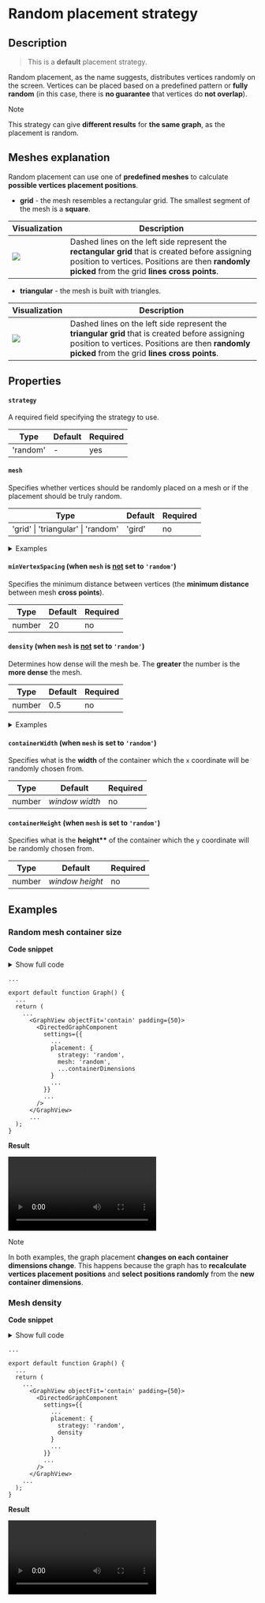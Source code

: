 # Random placement strategy

## Description

> This is a **default** placement strategy.

Random placement, as the name suggests, distributes vertices randomly on the screen. Vertices can be placed based on a predefined pattern or **fully random** (in this case, there is **no guarantee** that vertices do **not overlap**).

> [!NOTE]
> This strategy can give **different results** for **the same graph**, as the placement is random.

## Meshes explanation

Random placement can use one of **predefined meshes** to calculate **possible vertices placement positions**.

- **grid** - the mesh resembles a rectangular grid. The smallest segment of the mesh is a **square**.

| Visualization                                                       | Description                                                                                                                                                                                          |
| ------------------------------------------------------------------- | ---------------------------------------------------------------------------------------------------------------------------------------------------------------------------------------------------- |
| <img src="./assets/images/placement/random/example-mesh-grid.png"/> | Dashed lines on the left side represent the **rectangular grid** that is created before assigning position to vertices. Positions are then **randomly picked** from the grid **lines cross points**. |

- **triangular** - the mesh is built with triangles.

| Visualization                                                             | Description                                                                                                                                                                                         |
| ------------------------------------------------------------------------- | --------------------------------------------------------------------------------------------------------------------------------------------------------------------------------------------------- |
| <img src="./assets/images/placement/random/example-mesh-triangular.png"/> | Dashed lines on the left side represent the **triangular grid** that is created before assigning position to vertices. Positions are then **randomly picked** from the grid **lines cross points**. |

## Properties

#### `strategy`

A required field specifying the strategy to use.

| Type     | Default | Required |
| -------- | ------- | -------- |
| 'random' | -       | yes      |

#### `mesh`

Specifies whether vertices should be randomly placed on a mesh or if the placement should be truly random.

| Type                                       | Default | Required |
| ------------------------------------------ | ------- | -------- |
| 'grid' &#124; 'triangular' &#124; 'random' | 'gird'  | no       |

<details>
<summary>Examples</summary>
<article>
<table>
  <tr>
    <th>'grid' (default)</th>
    <th>'triangular'</th>
    <th>'random'</th>
  </tr>
  <tr>
    <td><img src="./assets/images/placement/random/example-layout-type-grid.png"/></td>
    <td><img src="./assets/images/placement/random/example-layout-type-triangular.png"/></td>
    <td><img src="./assets/images/placement/random/example-layout-type-random.png"/></td>
  </tr>
</table>
</article>
</details>

#### `minVertexSpacing` (when `mesh` is <ins>not</ins> set to `'random'`)

Specifies the minimum distance between vertices (the **minimum distance** between mesh **cross points**).

| Type   | Default | Required |
| ------ | ------- | -------- |
| number | 20      | no       |

#### `density` (when `mesh` is <ins>not</ins> set to `'random'`)

Determines how dense will the mesh be. The **greater** the number is the **more dense** the mesh.

| Type   | Default | Required |
| ------ | ------- | -------- |
| number | 0.5     | no       |

<details>
<summary>Examples</summary>
<article>
In the example below, the <strong>default</strong> mesh is used.
<br />
<table>
  <tr>
    <th>0.1</th>
    <th>0.5 (default)</th>
    <th>1</th>
  </tr>
  <tr>
    <td><img src="./assets/images/placement/random/example-density-0.1.png"/></td>
    <td><img src="./assets/images/placement/random/example-density-0.5.png"/></td>
    <td><img src="./assets/images/placement/random/example-density-1.png"/></td>
  </tr>
</table>
</article>
</details>

#### `containerWidth` (when `mesh` is set to `'random'`)

Specifies what is the **width** of the container which the `x` coordinate will be randomly chosen from.

| Type   | Default        | Required |
| ------ | -------------- | -------- |
| number | _window width_ | no       |

#### `containerHeight` (when `mesh` is set to `'random'`)

Specifies what is the **height\*\*** of the container which the `y` coordinate will be randomly chosen from.

| Type   | Default         | Required |
| ------ | --------------- | -------- |
| number | _window height_ | no       |

## Examples

### Random mesh container size

**Code snippet**

<details>
<summary>Show full code</summary>
<article>

<pre v-pre="" data-lang="tsx"><code class="lang-tsx"><span class="token keyword">import</span> <span class="token punctuation">{</span> useMemo<span class="token punctuation">,</span> useState <span class="token punctuation">}</span> <span class="token keyword">from</span> <span class="token string">'react'</span><span class="token punctuation">;</span>
<span class="token keyword">import</span> <span class="token punctuation">{</span> Dimensions<span class="token punctuation">,</span> StyleSheet<span class="token punctuation">,</span> Text<span class="token punctuation">,</span> View <span class="token punctuation">}</span> <span class="token keyword">from</span> <span class="token string">'react-native'</span><span class="token punctuation">;</span>
<span class="token keyword">import</span> <span class="token punctuation">{</span> TouchableOpacity <span class="token punctuation">}</span> <span class="token keyword">from</span> <span class="token string">'react-native-gesture-handler'</span><span class="token punctuation">;</span>
<span class="token keyword">import</span> <span class="token punctuation">{</span>
  DirectedGraphData<span class="token punctuation">,</span>
  DirectedGraph<span class="token punctuation">,</span>
  GraphView<span class="token punctuation">,</span>
  DirectedGraphComponent
<span class="token punctuation">}</span> <span class="token keyword">from</span> <span class="token string">'react-native-smart-graph'</span><span class="token punctuation">;</span>

<span class="token keyword">const</span> <span class="token constant">GRAPH</span><span class="token operator">:</span> DirectedGraphData <span class="token operator">=</span> <span class="token punctuation">{</span>
  <span class="token literal-property property">vertices</span><span class="token operator">:</span> <span class="token punctuation">[</span>
    <span class="token punctuation">{</span> <span class="token literal-property property">key</span><span class="token operator">:</span> <span class="token string">'V1'</span> <span class="token punctuation">}</span><span class="token punctuation">,</span>
    <span class="token punctuation">{</span> <span class="token literal-property property">key</span><span class="token operator">:</span> <span class="token string">'V2'</span> <span class="token punctuation">}</span><span class="token punctuation">,</span>
    <span class="token punctuation">{</span> <span class="token literal-property property">key</span><span class="token operator">:</span> <span class="token string">'V3'</span> <span class="token punctuation">}</span><span class="token punctuation">,</span>
    <span class="token punctuation">{</span> <span class="token literal-property property">key</span><span class="token operator">:</span> <span class="token string">'V4'</span> <span class="token punctuation">}</span><span class="token punctuation">,</span>
    <span class="token punctuation">{</span> <span class="token literal-property property">key</span><span class="token operator">:</span> <span class="token string">'V5'</span> <span class="token punctuation">}</span><span class="token punctuation">,</span>
    <span class="token punctuation">{</span> <span class="token literal-property property">key</span><span class="token operator">:</span> <span class="token string">'V6'</span> <span class="token punctuation">}</span><span class="token punctuation">,</span>
    <span class="token punctuation">{</span> <span class="token literal-property property">key</span><span class="token operator">:</span> <span class="token string">'V7'</span> <span class="token punctuation">}</span><span class="token punctuation">,</span>
    <span class="token punctuation">{</span> <span class="token literal-property property">key</span><span class="token operator">:</span> <span class="token string">'V8'</span> <span class="token punctuation">}</span>
  <span class="token punctuation">]</span><span class="token punctuation">,</span>
  <span class="token literal-property property">edges</span><span class="token operator">:</span> <span class="token punctuation">[</span>
    <span class="token punctuation">{</span> <span class="token literal-property property">key</span><span class="token operator">:</span> <span class="token string">'E1'</span><span class="token punctuation">,</span> <span class="token literal-property property">from</span><span class="token operator">:</span> <span class="token string">'V1'</span><span class="token punctuation">,</span> <span class="token literal-property property">to</span><span class="token operator">:</span> <span class="token string">'V2'</span> <span class="token punctuation">}</span><span class="token punctuation">,</span>
    <span class="token punctuation">{</span> <span class="token literal-property property">key</span><span class="token operator">:</span> <span class="token string">'E2'</span><span class="token punctuation">,</span> <span class="token literal-property property">from</span><span class="token operator">:</span> <span class="token string">'V2'</span><span class="token punctuation">,</span> <span class="token literal-property property">to</span><span class="token operator">:</span> <span class="token string">'V3'</span> <span class="token punctuation">}</span><span class="token punctuation">,</span>
    <span class="token punctuation">{</span> <span class="token literal-property property">key</span><span class="token operator">:</span> <span class="token string">'E3'</span><span class="token punctuation">,</span> <span class="token literal-property property">from</span><span class="token operator">:</span> <span class="token string">'V2'</span><span class="token punctuation">,</span> <span class="token literal-property property">to</span><span class="token operator">:</span> <span class="token string">'V4'</span> <span class="token punctuation">}</span><span class="token punctuation">,</span>
    <span class="token punctuation">{</span> <span class="token literal-property property">key</span><span class="token operator">:</span> <span class="token string">'E4'</span><span class="token punctuation">,</span> <span class="token literal-property property">from</span><span class="token operator">:</span> <span class="token string">'V2'</span><span class="token punctuation">,</span> <span class="token literal-property property">to</span><span class="token operator">:</span> <span class="token string">'V5'</span> <span class="token punctuation">}</span><span class="token punctuation">,</span>
    <span class="token punctuation">{</span> <span class="token literal-property property">key</span><span class="token operator">:</span> <span class="token string">'E5'</span><span class="token punctuation">,</span> <span class="token literal-property property">from</span><span class="token operator">:</span> <span class="token string">'V5'</span><span class="token punctuation">,</span> <span class="token literal-property property">to</span><span class="token operator">:</span> <span class="token string">'V6'</span> <span class="token punctuation">}</span><span class="token punctuation">,</span>
    <span class="token punctuation">{</span> <span class="token literal-property property">key</span><span class="token operator">:</span> <span class="token string">'E6'</span><span class="token punctuation">,</span> <span class="token literal-property property">from</span><span class="token operator">:</span> <span class="token string">'V1'</span><span class="token punctuation">,</span> <span class="token literal-property property">to</span><span class="token operator">:</span> <span class="token string">'V7'</span> <span class="token punctuation">}</span><span class="token punctuation">,</span>
    <span class="token punctuation">{</span> <span class="token literal-property property">key</span><span class="token operator">:</span> <span class="token string">'E7'</span><span class="token punctuation">,</span> <span class="token literal-property property">from</span><span class="token operator">:</span> <span class="token string">'V5'</span><span class="token punctuation">,</span> <span class="token literal-property property">to</span><span class="token operator">:</span> <span class="token string">'V8'</span> <span class="token punctuation">}</span>
  <span class="token punctuation">]</span>
<span class="token punctuation">}</span><span class="token punctuation">;</span>

<span class="token keyword">export</span> <span class="token keyword">default</span> <span class="token keyword">function</span> <span class="token function">Graph</span><span class="token punctuation">(</span><span class="token punctuation">)</span> <span class="token punctuation">{</span>
  <span class="token keyword">const</span> <span class="token punctuation">[</span>containerDimensions<span class="token punctuation">,</span> setContainerDimensions<span class="token punctuation">]</span> <span class="token operator">=</span> useState<span class="token operator">&lt;</span><span class="token punctuation">{</span>
    containerHeight<span class="token operator">?</span><span class="token operator">:</span> number<span class="token punctuation">;</span>
    containerWidth<span class="token operator">?</span><span class="token operator">:</span> number<span class="token punctuation">;</span>
  <span class="token punctuation">}</span><span class="token operator">&gt;</span><span class="token punctuation">(</span><span class="token punctuation">{</span><span class="token punctuation">}</span><span class="token punctuation">)</span><span class="token punctuation">;</span>

  <span class="token keyword">const</span> graph <span class="token operator">=</span> <span class="token function">useMemo</span><span class="token punctuation">(</span><span class="token punctuation">(</span><span class="token punctuation">)</span> <span class="token operator">=&gt;</span> <span class="token keyword">new</span> <span class="token class-name">DirectedGraph</span><span class="token punctuation">(</span><span class="token constant">GRAPH</span><span class="token punctuation">)</span><span class="token punctuation">,</span> <span class="token punctuation">[</span><span class="token punctuation">]</span><span class="token punctuation">)</span><span class="token punctuation">;</span>

  <span class="token keyword">const</span> <span class="token punctuation">{</span> width<span class="token punctuation">,</span> height <span class="token punctuation">}</span> <span class="token operator">=</span> Dimensions<span class="token punctuation">.</span><span class="token function">get</span><span class="token punctuation">(</span><span class="token string">'window'</span><span class="token punctuation">)</span><span class="token punctuation">;</span>

  <span class="token keyword">const</span> <span class="token function-variable function">handlePress</span> <span class="token operator">=</span> <span class="token punctuation">(</span><span class="token punctuation">)</span> <span class="token operator">=&gt;</span> <span class="token punctuation">{</span>
    <span class="token function">setContainerDimensions</span><span class="token punctuation">(</span><span class="token punctuation">{</span>
      <span class="token literal-property property">containerHeight</span><span class="token operator">:</span> Math<span class="token punctuation">.</span><span class="token function">random</span><span class="token punctuation">(</span><span class="token punctuation">)</span> <span class="token operator">*</span> height<span class="token punctuation">,</span>
      <span class="token literal-property property">containerWidth</span><span class="token operator">:</span> Math<span class="token punctuation">.</span><span class="token function">random</span><span class="token punctuation">(</span><span class="token punctuation">)</span> <span class="token operator">*</span> width
    <span class="token punctuation">}</span><span class="token punctuation">)</span><span class="token punctuation">;</span>
  <span class="token punctuation">}</span><span class="token punctuation">;</span>

  <span class="token keyword">return</span> <span class="token punctuation">(</span>
    <span class="token tag"><span class="token tag"><span class="token punctuation">&lt;</span></span><span class="token punctuation">&gt;</span></span><span class="token plain-text">
      </span><span class="token tag"><span class="token tag"><span class="token punctuation">&lt;</span><span class="token class-name">GraphView</span></span> <span class="token attr-name">objectFit</span><span class="token attr-value"><span class="token punctuation attr-equals">=</span><span class="token punctuation">'</span>contain<span class="token punctuation">'</span></span> <span class="token attr-name">padding</span><span class="token script language-javascript"><span class="token script-punctuation punctuation">=</span><span class="token punctuation">{</span><span class="token number">50</span><span class="token punctuation">}</span></span><span class="token punctuation">&gt;</span></span><span class="token plain-text">
        </span><span class="token tag"><span class="token tag"><span class="token punctuation">&lt;</span><span class="token class-name">DirectedGraphComponent</span></span>
          <span class="token attr-name">settings</span><span class="token script language-javascript"><span class="token script-punctuation punctuation">=</span><span class="token punctuation">{</span><span class="token punctuation">{</span>
            <span class="token comment">// --- Placement settings ---</span>
            <span class="token literal-property property">placement</span><span class="token operator">:</span> <span class="token punctuation">{</span>
              <span class="token literal-property property">strategy</span><span class="token operator">:</span> <span class="token string">'random'</span><span class="token punctuation">,</span>
              <span class="token literal-property property">mesh</span><span class="token operator">:</span> <span class="token string">'random'</span><span class="token punctuation">,</span>
              <span class="token operator">...</span>containerDimensions
            <span class="token punctuation">}</span>
            <span class="token comment">// --- End of placement settings ---</span>
          <span class="token punctuation">}</span><span class="token punctuation">}</span></span>
          <span class="token attr-name">graph</span><span class="token script language-javascript"><span class="token script-punctuation punctuation">=</span><span class="token punctuation">{</span>graph<span class="token punctuation">}</span></span>
        <span class="token punctuation">/&gt;</span></span><span class="token plain-text">
      </span><span class="token tag"><span class="token tag"><span class="token punctuation">&lt;/</span><span class="token class-name">GraphView</span></span><span class="token punctuation">&gt;</span></span><span class="token plain-text">
      </span><span class="token punctuation">{</span><span class="token comment">/* Helper overlay to change dimensions */</span><span class="token punctuation">}</span><span class="token plain-text">
      </span><span class="token tag"><span class="token tag"><span class="token punctuation">&lt;</span><span class="token class-name">View</span></span> <span class="token attr-name">style</span><span class="token script language-javascript"><span class="token script-punctuation punctuation">=</span><span class="token punctuation">{</span>styles<span class="token punctuation">.</span>overlay<span class="token punctuation">}</span></span><span class="token punctuation">&gt;</span></span><span class="token plain-text">
        </span><span class="token tag"><span class="token tag"><span class="token punctuation">&lt;</span><span class="token class-name">View</span></span> <span class="token attr-name">style</span><span class="token script language-javascript"><span class="token script-punctuation punctuation">=</span><span class="token punctuation">{</span>styles<span class="token punctuation">.</span>dimensionsContainer<span class="token punctuation">}</span></span><span class="token punctuation">&gt;</span></span><span class="token plain-text">
          </span><span class="token tag"><span class="token tag"><span class="token punctuation">&lt;</span><span class="token class-name">Text</span></span> <span class="token attr-name">style</span><span class="token script language-javascript"><span class="token script-punctuation punctuation">=</span><span class="token punctuation">{</span>styles<span class="token punctuation">.</span>dimensionsText<span class="token punctuation">}</span></span><span class="token punctuation">&gt;</span></span><span class="token plain-text">
            Width:</span><span class="token punctuation">{</span><span class="token string">'  '</span><span class="token punctuation">}</span><span class="token plain-text">
            </span><span class="token punctuation">{</span>containerDimensions<span class="token punctuation">.</span>containerWidth<span class="token operator">?.</span><span class="token function">toFixed</span><span class="token punctuation">(</span><span class="token number">2</span><span class="token punctuation">)</span> <span class="token operator">??</span> <span class="token string">'window width'</span><span class="token punctuation">}</span><span class="token plain-text">
          </span><span class="token tag"><span class="token tag"><span class="token punctuation">&lt;/</span><span class="token class-name">Text</span></span><span class="token punctuation">&gt;</span></span><span class="token plain-text">
          </span><span class="token tag"><span class="token tag"><span class="token punctuation">&lt;</span><span class="token class-name">Text</span></span> <span class="token attr-name">style</span><span class="token script language-javascript"><span class="token script-punctuation punctuation">=</span><span class="token punctuation">{</span>styles<span class="token punctuation">.</span>dimensionsText<span class="token punctuation">}</span></span><span class="token punctuation">&gt;</span></span><span class="token plain-text">
            Height:</span><span class="token punctuation">{</span><span class="token string">' '</span><span class="token punctuation">}</span><span class="token plain-text">
            </span><span class="token punctuation">{</span>containerDimensions<span class="token punctuation">.</span>containerHeight<span class="token operator">?.</span><span class="token function">toFixed</span><span class="token punctuation">(</span><span class="token number">2</span><span class="token punctuation">)</span> <span class="token operator">??</span> <span class="token string">'window height'</span><span class="token punctuation">}</span><span class="token plain-text">
          </span><span class="token tag"><span class="token tag"><span class="token punctuation">&lt;/</span><span class="token class-name">Text</span></span><span class="token punctuation">&gt;</span></span><span class="token plain-text">
        </span><span class="token tag"><span class="token tag"><span class="token punctuation">&lt;/</span><span class="token class-name">View</span></span><span class="token punctuation">&gt;</span></span><span class="token plain-text">
        </span><span class="token tag"><span class="token tag"><span class="token punctuation">&lt;</span><span class="token class-name">TouchableOpacity</span></span> <span class="token attr-name">onPress</span><span class="token script language-javascript"><span class="token script-punctuation punctuation">=</span><span class="token punctuation">{</span>handlePress<span class="token punctuation">}</span></span> <span class="token attr-name">style</span><span class="token script language-javascript"><span class="token script-punctuation punctuation">=</span><span class="token punctuation">{</span>styles<span class="token punctuation">.</span>button<span class="token punctuation">}</span></span><span class="token punctuation">&gt;</span></span><span class="token plain-text">
          </span><span class="token tag"><span class="token tag"><span class="token punctuation">&lt;</span><span class="token class-name">Text</span></span> <span class="token attr-name">style</span><span class="token script language-javascript"><span class="token script-punctuation punctuation">=</span><span class="token punctuation">{</span>styles<span class="token punctuation">.</span>buttonText<span class="token punctuation">}</span></span><span class="token punctuation">&gt;</span></span><span class="token plain-text">Change dimensions</span><span class="token tag"><span class="token tag"><span class="token punctuation">&lt;/</span><span class="token class-name">Text</span></span><span class="token punctuation">&gt;</span></span><span class="token plain-text">
        </span><span class="token tag"><span class="token tag"><span class="token punctuation">&lt;/</span><span class="token class-name">TouchableOpacity</span></span><span class="token punctuation">&gt;</span></span><span class="token plain-text">
      </span><span class="token tag"><span class="token tag"><span class="token punctuation">&lt;/</span><span class="token class-name">View</span></span><span class="token punctuation">&gt;</span></span><span class="token plain-text">
    </span><span class="token tag"><span class="token tag"><span class="token punctuation">&lt;/</span></span><span class="token punctuation">&gt;</span></span>
  <span class="token punctuation">)</span><span class="token punctuation">;</span>
<span class="token punctuation">}</span>

<span class="token keyword">const</span> styles <span class="token operator">=</span> StyleSheet<span class="token punctuation">.</span><span class="token function">create</span><span class="token punctuation">(</span><span class="token punctuation">{</span>
  <span class="token literal-property property">overlay</span><span class="token operator">:</span> <span class="token punctuation">{</span>
    <span class="token operator">...</span>StyleSheet<span class="token punctuation">.</span>absoluteFillObject<span class="token punctuation">,</span>
    <span class="token literal-property property">justifyContent</span><span class="token operator">:</span> <span class="token string">'flex-end'</span><span class="token punctuation">,</span>
    <span class="token literal-property property">pointerEvents</span><span class="token operator">:</span> <span class="token string">'box-none'</span>
  <span class="token punctuation">}</span><span class="token punctuation">,</span>
  <span class="token literal-property property">dimensionsContainer</span><span class="token operator">:</span> <span class="token punctuation">{</span>
    <span class="token literal-property property">marginHorizontal</span><span class="token operator">:</span> <span class="token number">50</span><span class="token punctuation">,</span>
    <span class="token literal-property property">marginBottom</span><span class="token operator">:</span> <span class="token number">20</span>
  <span class="token punctuation">}</span><span class="token punctuation">,</span>
  <span class="token literal-property property">dimensionsText</span><span class="token operator">:</span> <span class="token punctuation">{</span>
    <span class="token literal-property property">fontSize</span><span class="token operator">:</span> <span class="token number">20</span><span class="token punctuation">,</span>
    <span class="token literal-property property">color</span><span class="token operator">:</span> <span class="token string">'#fff'</span>
  <span class="token punctuation">}</span><span class="token punctuation">,</span>
  <span class="token literal-property property">button</span><span class="token operator">:</span> <span class="token punctuation">{</span>
    <span class="token literal-property property">backgroundColor</span><span class="token operator">:</span> <span class="token string">'#edcf46'</span><span class="token punctuation">,</span>
    <span class="token literal-property property">borderRadius</span><span class="token operator">:</span> <span class="token number">5</span><span class="token punctuation">,</span>
    <span class="token literal-property property">padding</span><span class="token operator">:</span> <span class="token number">10</span><span class="token punctuation">,</span>
    <span class="token literal-property property">marginBottom</span><span class="token operator">:</span> <span class="token number">50</span><span class="token punctuation">,</span>
    <span class="token literal-property property">marginHorizontal</span><span class="token operator">:</span> <span class="token number">50</span>
  <span class="token punctuation">}</span><span class="token punctuation">,</span>
  <span class="token literal-property property">buttonText</span><span class="token operator">:</span> <span class="token punctuation">{</span>
    <span class="token literal-property property">fontSize</span><span class="token operator">:</span> <span class="token number">20</span><span class="token punctuation">,</span>
    <span class="token literal-property property">fontWeight</span><span class="token operator">:</span> <span class="token string">'bold'</span><span class="token punctuation">,</span>
    <span class="token literal-property property">textAlign</span><span class="token operator">:</span> <span class="token string">'center'</span>
  <span class="token punctuation">}</span>
<span class="token punctuation">}</span><span class="token punctuation">)</span><span class="token punctuation">;</span></code><button class="docsify-copy-code-button"><span class="label"><svg><use href="assets/icons.svg#copy"></use></svg></span><span class="error">Error</span><span class="success">Copied</span></button></pre>

</article>
</details>

```tsx
...

export default function Graph() {
  ...
  return (
    ...
      <GraphView objectFit='contain' padding={50}>
        <DirectedGraphComponent
          settings={{
            ...
            placement: {
              strategy: 'random',
              mesh: 'random',
              ...containerDimensions
            }
            ...
          }}
          ...
        />
      </GraphView>
      ...
  );
}
```

**Result**

<video src="./assets/videos/placement/random/random-container-size-example.mp4" style="width: 300px"></video>

> [!NOTE]
> In both examples, the graph placement **changes on each container dimensions change**. This happens because the graph has to **recalculate vertices placement positions** and **select positions randomly** from the **new container dimensions**.

### Mesh density

**Code snippet**

<details>
<summary>Show full code</summary>
<article>

<pre v-pre="" data-lang="tsx"><code class="lang-tsx"><span class="token keyword">import</span> <span class="token punctuation">{</span> useMemo<span class="token punctuation">,</span> useState <span class="token punctuation">}</span> <span class="token keyword">from</span> <span class="token string">'react'</span><span class="token punctuation">;</span>
<span class="token keyword">import</span> <span class="token punctuation">{</span> StyleSheet<span class="token punctuation">,</span> Text<span class="token punctuation">,</span> View <span class="token punctuation">}</span> <span class="token keyword">from</span> <span class="token string">'react-native'</span><span class="token punctuation">;</span>
<span class="token keyword">import</span> <span class="token punctuation">{</span> TouchableOpacity <span class="token punctuation">}</span> <span class="token keyword">from</span> <span class="token string">'react-native-gesture-handler'</span><span class="token punctuation">;</span>
<span class="token keyword">import</span> <span class="token punctuation">{</span>
  DirectedGraphData<span class="token punctuation">,</span>
  DirectedGraph<span class="token punctuation">,</span>
  GraphView<span class="token punctuation">,</span>
  DirectedGraphComponent
<span class="token punctuation">}</span> <span class="token keyword">from</span> <span class="token string">'react-native-smart-graph'</span><span class="token punctuation">;</span>

<span class="token keyword">const</span> <span class="token constant">GRAPH</span><span class="token operator">:</span> DirectedGraphData <span class="token operator">=</span> <span class="token punctuation">{</span>
  <span class="token literal-property property">vertices</span><span class="token operator">:</span> <span class="token punctuation">[</span>
    <span class="token punctuation">{</span> <span class="token literal-property property">key</span><span class="token operator">:</span> <span class="token string">'V1'</span> <span class="token punctuation">}</span><span class="token punctuation">,</span>
    <span class="token punctuation">{</span> <span class="token literal-property property">key</span><span class="token operator">:</span> <span class="token string">'V2'</span> <span class="token punctuation">}</span><span class="token punctuation">,</span>
    <span class="token punctuation">{</span> <span class="token literal-property property">key</span><span class="token operator">:</span> <span class="token string">'V3'</span> <span class="token punctuation">}</span><span class="token punctuation">,</span>
    <span class="token punctuation">{</span> <span class="token literal-property property">key</span><span class="token operator">:</span> <span class="token string">'V4'</span> <span class="token punctuation">}</span><span class="token punctuation">,</span>
    <span class="token punctuation">{</span> <span class="token literal-property property">key</span><span class="token operator">:</span> <span class="token string">'V5'</span> <span class="token punctuation">}</span><span class="token punctuation">,</span>
    <span class="token punctuation">{</span> <span class="token literal-property property">key</span><span class="token operator">:</span> <span class="token string">'V6'</span> <span class="token punctuation">}</span><span class="token punctuation">,</span>
    <span class="token punctuation">{</span> <span class="token literal-property property">key</span><span class="token operator">:</span> <span class="token string">'V7'</span> <span class="token punctuation">}</span><span class="token punctuation">,</span>
    <span class="token punctuation">{</span> <span class="token literal-property property">key</span><span class="token operator">:</span> <span class="token string">'V8'</span> <span class="token punctuation">}</span>
  <span class="token punctuation">]</span><span class="token punctuation">,</span>
  <span class="token literal-property property">edges</span><span class="token operator">:</span> <span class="token punctuation">[</span>
    <span class="token punctuation">{</span> <span class="token literal-property property">key</span><span class="token operator">:</span> <span class="token string">'E1'</span><span class="token punctuation">,</span> <span class="token literal-property property">from</span><span class="token operator">:</span> <span class="token string">'V1'</span><span class="token punctuation">,</span> <span class="token literal-property property">to</span><span class="token operator">:</span> <span class="token string">'V2'</span> <span class="token punctuation">}</span><span class="token punctuation">,</span>
    <span class="token punctuation">{</span> <span class="token literal-property property">key</span><span class="token operator">:</span> <span class="token string">'E2'</span><span class="token punctuation">,</span> <span class="token literal-property property">from</span><span class="token operator">:</span> <span class="token string">'V2'</span><span class="token punctuation">,</span> <span class="token literal-property property">to</span><span class="token operator">:</span> <span class="token string">'V3'</span> <span class="token punctuation">}</span><span class="token punctuation">,</span>
    <span class="token punctuation">{</span> <span class="token literal-property property">key</span><span class="token operator">:</span> <span class="token string">'E3'</span><span class="token punctuation">,</span> <span class="token literal-property property">from</span><span class="token operator">:</span> <span class="token string">'V2'</span><span class="token punctuation">,</span> <span class="token literal-property property">to</span><span class="token operator">:</span> <span class="token string">'V4'</span> <span class="token punctuation">}</span><span class="token punctuation">,</span>
    <span class="token punctuation">{</span> <span class="token literal-property property">key</span><span class="token operator">:</span> <span class="token string">'E4'</span><span class="token punctuation">,</span> <span class="token literal-property property">from</span><span class="token operator">:</span> <span class="token string">'V2'</span><span class="token punctuation">,</span> <span class="token literal-property property">to</span><span class="token operator">:</span> <span class="token string">'V5'</span> <span class="token punctuation">}</span><span class="token punctuation">,</span>
    <span class="token punctuation">{</span> <span class="token literal-property property">key</span><span class="token operator">:</span> <span class="token string">'E5'</span><span class="token punctuation">,</span> <span class="token literal-property property">from</span><span class="token operator">:</span> <span class="token string">'V5'</span><span class="token punctuation">,</span> <span class="token literal-property property">to</span><span class="token operator">:</span> <span class="token string">'V6'</span> <span class="token punctuation">}</span><span class="token punctuation">,</span>
    <span class="token punctuation">{</span> <span class="token literal-property property">key</span><span class="token operator">:</span> <span class="token string">'E6'</span><span class="token punctuation">,</span> <span class="token literal-property property">from</span><span class="token operator">:</span> <span class="token string">'V1'</span><span class="token punctuation">,</span> <span class="token literal-property property">to</span><span class="token operator">:</span> <span class="token string">'V7'</span> <span class="token punctuation">}</span><span class="token punctuation">,</span>
    <span class="token punctuation">{</span> <span class="token literal-property property">key</span><span class="token operator">:</span> <span class="token string">'E7'</span><span class="token punctuation">,</span> <span class="token literal-property property">from</span><span class="token operator">:</span> <span class="token string">'V5'</span><span class="token punctuation">,</span> <span class="token literal-property property">to</span><span class="token operator">:</span> <span class="token string">'V8'</span> <span class="token punctuation">}</span>
  <span class="token punctuation">]</span>
<span class="token punctuation">}</span><span class="token punctuation">;</span>

<span class="token keyword">export</span> <span class="token keyword">default</span> <span class="token keyword">function</span> <span class="token function">Graph</span><span class="token punctuation">(</span><span class="token punctuation">)</span> <span class="token punctuation">{</span>
  <span class="token keyword">const</span> <span class="token punctuation">[</span>density<span class="token punctuation">,</span> setDensity<span class="token punctuation">]</span> <span class="token operator">=</span> <span class="token function">useState</span><span class="token punctuation">(</span><span class="token number">0.5</span><span class="token punctuation">)</span><span class="token punctuation">;</span>

  <span class="token keyword">const</span> graph <span class="token operator">=</span> <span class="token function">useMemo</span><span class="token punctuation">(</span><span class="token punctuation">(</span><span class="token punctuation">)</span> <span class="token operator">=&gt;</span> <span class="token keyword">new</span> <span class="token class-name">DirectedGraph</span><span class="token punctuation">(</span><span class="token constant">GRAPH</span><span class="token punctuation">)</span><span class="token punctuation">,</span> <span class="token punctuation">[</span><span class="token punctuation">]</span><span class="token punctuation">)</span><span class="token punctuation">;</span>

  <span class="token keyword">const</span> <span class="token function-variable function">increaseDensity</span> <span class="token operator">=</span> <span class="token punctuation">(</span><span class="token punctuation">)</span> <span class="token operator">=&gt;</span>
    <span class="token function">setDensity</span><span class="token punctuation">(</span><span class="token parameter">prev</span> <span class="token operator">=&gt;</span> Math<span class="token punctuation">.</span><span class="token function">min</span><span class="token punctuation">(</span>Math<span class="token punctuation">.</span><span class="token function">round</span><span class="token punctuation">(</span><span class="token number">10</span> <span class="token operator">*</span> prev <span class="token operator">+</span> <span class="token number">1</span><span class="token punctuation">)</span> <span class="token operator">/</span> <span class="token number">10</span><span class="token punctuation">,</span> <span class="token number">1</span><span class="token punctuation">)</span><span class="token punctuation">)</span><span class="token punctuation">;</span>
  <span class="token keyword">const</span> <span class="token function-variable function">decreaseDensity</span> <span class="token operator">=</span> <span class="token punctuation">(</span><span class="token punctuation">)</span> <span class="token operator">=&gt;</span>
    <span class="token function">setDensity</span><span class="token punctuation">(</span><span class="token parameter">prev</span> <span class="token operator">=&gt;</span> Math<span class="token punctuation">.</span><span class="token function">max</span><span class="token punctuation">(</span>Math<span class="token punctuation">.</span><span class="token function">round</span><span class="token punctuation">(</span><span class="token number">10</span> <span class="token operator">*</span> prev <span class="token operator">-</span> <span class="token number">1</span><span class="token punctuation">)</span> <span class="token operator">/</span> <span class="token number">10</span><span class="token punctuation">,</span> <span class="token number">0.1</span><span class="token punctuation">)</span><span class="token punctuation">)</span><span class="token punctuation">;</span>

  <span class="token keyword">return</span> <span class="token punctuation">(</span>
    <span class="token tag"><span class="token tag"><span class="token punctuation">&lt;</span></span><span class="token punctuation">&gt;</span></span><span class="token plain-text">
      </span><span class="token tag"><span class="token tag"><span class="token punctuation">&lt;</span><span class="token class-name">GraphView</span></span> <span class="token attr-name">objectFit</span><span class="token attr-value"><span class="token punctuation attr-equals">=</span><span class="token punctuation">'</span>contain<span class="token punctuation">'</span></span> <span class="token attr-name">padding</span><span class="token script language-javascript"><span class="token script-punctuation punctuation">=</span><span class="token punctuation">{</span><span class="token number">50</span><span class="token punctuation">}</span></span><span class="token punctuation">&gt;</span></span><span class="token plain-text">
        </span><span class="token tag"><span class="token tag"><span class="token punctuation">&lt;</span><span class="token class-name">DirectedGraphComponent</span></span>
          <span class="token attr-name">settings</span><span class="token script language-javascript"><span class="token script-punctuation punctuation">=</span><span class="token punctuation">{</span><span class="token punctuation">{</span>
            <span class="token comment">// --- Placement settings ---</span>
            <span class="token literal-property property">placement</span><span class="token operator">:</span> <span class="token punctuation">{</span>
              <span class="token literal-property property">strategy</span><span class="token operator">:</span> <span class="token string">'random'</span><span class="token punctuation">,</span>
              density
            <span class="token punctuation">}</span>
            <span class="token comment">// --- End of placement settings ---</span>
          <span class="token punctuation">}</span><span class="token punctuation">}</span></span>
          <span class="token attr-name">graph</span><span class="token script language-javascript"><span class="token script-punctuation punctuation">=</span><span class="token punctuation">{</span>graph<span class="token punctuation">}</span></span>
        <span class="token punctuation">/&gt;</span></span><span class="token plain-text">
      </span><span class="token tag"><span class="token tag"><span class="token punctuation">&lt;/</span><span class="token class-name">GraphView</span></span><span class="token punctuation">&gt;</span></span><span class="token plain-text">
      </span><span class="token punctuation">{</span><span class="token comment">/* Helper overlay to change dimensions */</span><span class="token punctuation">}</span><span class="token plain-text">
      </span><span class="token tag"><span class="token tag"><span class="token punctuation">&lt;</span><span class="token class-name">View</span></span> <span class="token attr-name">style</span><span class="token script language-javascript"><span class="token script-punctuation punctuation">=</span><span class="token punctuation">{</span>styles<span class="token punctuation">.</span>overlay<span class="token punctuation">}</span></span><span class="token punctuation">&gt;</span></span><span class="token plain-text">
        </span><span class="token tag"><span class="token tag"><span class="token punctuation">&lt;</span><span class="token class-name">View</span></span> <span class="token attr-name">style</span><span class="token script language-javascript"><span class="token script-punctuation punctuation">=</span><span class="token punctuation">{</span>styles<span class="token punctuation">.</span>buttonsContainer<span class="token punctuation">}</span></span><span class="token punctuation">&gt;</span></span><span class="token plain-text">
          </span><span class="token tag"><span class="token tag"><span class="token punctuation">&lt;</span><span class="token class-name">TouchableOpacity</span></span> <span class="token attr-name">onPress</span><span class="token script language-javascript"><span class="token script-punctuation punctuation">=</span><span class="token punctuation">{</span>decreaseDensity<span class="token punctuation">}</span></span> <span class="token attr-name">style</span><span class="token script language-javascript"><span class="token script-punctuation punctuation">=</span><span class="token punctuation">{</span>styles<span class="token punctuation">.</span>button<span class="token punctuation">}</span></span><span class="token punctuation">&gt;</span></span><span class="token plain-text">
            </span><span class="token tag"><span class="token tag"><span class="token punctuation">&lt;</span><span class="token class-name">Text</span></span> <span class="token attr-name">style</span><span class="token script language-javascript"><span class="token script-punctuation punctuation">=</span><span class="token punctuation">{</span>styles<span class="token punctuation">.</span>buttonText<span class="token punctuation">}</span></span><span class="token punctuation">&gt;</span></span><span class="token plain-text">-</span><span class="token tag"><span class="token tag"><span class="token punctuation">&lt;/</span><span class="token class-name">Text</span></span><span class="token punctuation">&gt;</span></span><span class="token plain-text">
          </span><span class="token tag"><span class="token tag"><span class="token punctuation">&lt;/</span><span class="token class-name">TouchableOpacity</span></span><span class="token punctuation">&gt;</span></span><span class="token plain-text">
          </span><span class="token tag"><span class="token tag"><span class="token punctuation">&lt;</span><span class="token class-name">Text</span></span> <span class="token attr-name">style</span><span class="token script language-javascript"><span class="token script-punctuation punctuation">=</span><span class="token punctuation">{</span>styles<span class="token punctuation">.</span>densityText<span class="token punctuation">}</span></span><span class="token punctuation">&gt;</span></span><span class="token punctuation">{</span>density<span class="token punctuation">}</span><span class="token tag"><span class="token tag"><span class="token punctuation">&lt;/</span><span class="token class-name">Text</span></span><span class="token punctuation">&gt;</span></span><span class="token plain-text">
          </span><span class="token tag"><span class="token tag"><span class="token punctuation">&lt;</span><span class="token class-name">TouchableOpacity</span></span> <span class="token attr-name">onPress</span><span class="token script language-javascript"><span class="token script-punctuation punctuation">=</span><span class="token punctuation">{</span>increaseDensity<span class="token punctuation">}</span></span> <span class="token attr-name">style</span><span class="token script language-javascript"><span class="token script-punctuation punctuation">=</span><span class="token punctuation">{</span>styles<span class="token punctuation">.</span>button<span class="token punctuation">}</span></span><span class="token punctuation">&gt;</span></span><span class="token plain-text">
            </span><span class="token tag"><span class="token tag"><span class="token punctuation">&lt;</span><span class="token class-name">Text</span></span> <span class="token attr-name">style</span><span class="token script language-javascript"><span class="token script-punctuation punctuation">=</span><span class="token punctuation">{</span>styles<span class="token punctuation">.</span>buttonText<span class="token punctuation">}</span></span><span class="token punctuation">&gt;</span></span><span class="token plain-text">+</span><span class="token tag"><span class="token tag"><span class="token punctuation">&lt;/</span><span class="token class-name">Text</span></span><span class="token punctuation">&gt;</span></span><span class="token plain-text">
          </span><span class="token tag"><span class="token tag"><span class="token punctuation">&lt;/</span><span class="token class-name">TouchableOpacity</span></span><span class="token punctuation">&gt;</span></span><span class="token plain-text">
        </span><span class="token tag"><span class="token tag"><span class="token punctuation">&lt;/</span><span class="token class-name">View</span></span><span class="token punctuation">&gt;</span></span><span class="token plain-text">
      </span><span class="token tag"><span class="token tag"><span class="token punctuation">&lt;/</span><span class="token class-name">View</span></span><span class="token punctuation">&gt;</span></span><span class="token plain-text">
    </span><span class="token tag"><span class="token tag"><span class="token punctuation">&lt;/</span></span><span class="token punctuation">&gt;</span></span>
  <span class="token punctuation">)</span><span class="token punctuation">;</span>
<span class="token punctuation">}</span>

<span class="token keyword">const</span> styles <span class="token operator">=</span> StyleSheet<span class="token punctuation">.</span><span class="token function">create</span><span class="token punctuation">(</span><span class="token punctuation">{</span>
  <span class="token literal-property property">overlay</span><span class="token operator">:</span> <span class="token punctuation">{</span>
    <span class="token operator">...</span>StyleSheet<span class="token punctuation">.</span>absoluteFillObject<span class="token punctuation">,</span>
    <span class="token literal-property property">justifyContent</span><span class="token operator">:</span> <span class="token string">'flex-end'</span><span class="token punctuation">,</span>
    <span class="token literal-property property">pointerEvents</span><span class="token operator">:</span> <span class="token string">'box-none'</span>
  <span class="token punctuation">}</span><span class="token punctuation">,</span>
  <span class="token literal-property property">buttonsContainer</span><span class="token operator">:</span> <span class="token punctuation">{</span>
    <span class="token literal-property property">flexDirection</span><span class="token operator">:</span> <span class="token string">'row'</span><span class="token punctuation">,</span>
    <span class="token literal-property property">justifyContent</span><span class="token operator">:</span> <span class="token string">'center'</span><span class="token punctuation">,</span>
    <span class="token literal-property property">alignItems</span><span class="token operator">:</span> <span class="token string">'center'</span><span class="token punctuation">,</span>
    <span class="token literal-property property">marginBottom</span><span class="token operator">:</span> <span class="token number">50</span>
  <span class="token punctuation">}</span><span class="token punctuation">,</span>
  <span class="token literal-property property">button</span><span class="token operator">:</span> <span class="token punctuation">{</span>
    <span class="token literal-property property">backgroundColor</span><span class="token operator">:</span> <span class="token string">'#edcf46'</span><span class="token punctuation">,</span>
    <span class="token literal-property property">width</span><span class="token operator">:</span> <span class="token number">40</span><span class="token punctuation">,</span>
    <span class="token literal-property property">height</span><span class="token operator">:</span> <span class="token number">40</span><span class="token punctuation">,</span>
    <span class="token literal-property property">justifyContent</span><span class="token operator">:</span> <span class="token string">'center'</span><span class="token punctuation">,</span>
    <span class="token literal-property property">borderEndEndRadius</span><span class="token operator">:</span> <span class="token number">5</span>
  <span class="token punctuation">}</span><span class="token punctuation">,</span>
  <span class="token literal-property property">buttonText</span><span class="token operator">:</span> <span class="token punctuation">{</span>
    <span class="token literal-property property">fontSize</span><span class="token operator">:</span> <span class="token number">30</span><span class="token punctuation">,</span>
    <span class="token literal-property property">lineHeight</span><span class="token operator">:</span> <span class="token number">30</span><span class="token punctuation">,</span>
    <span class="token literal-property property">fontWeight</span><span class="token operator">:</span> <span class="token string">'bold'</span><span class="token punctuation">,</span>
    <span class="token literal-property property">textAlign</span><span class="token operator">:</span> <span class="token string">'center'</span>
  <span class="token punctuation">}</span><span class="token punctuation">,</span>
  <span class="token literal-property property">densityText</span><span class="token operator">:</span> <span class="token punctuation">{</span>
    <span class="token literal-property property">fontSize</span><span class="token operator">:</span> <span class="token number">30</span><span class="token punctuation">,</span>
    <span class="token literal-property property">color</span><span class="token operator">:</span> <span class="token string">'#fff'</span><span class="token punctuation">,</span>
    <span class="token literal-property property">fontWeight</span><span class="token operator">:</span> <span class="token string">'bold'</span><span class="token punctuation">,</span>
    <span class="token literal-property property">width</span><span class="token operator">:</span> <span class="token number">75</span><span class="token punctuation">,</span>
    <span class="token literal-property property">textAlign</span><span class="token operator">:</span> <span class="token string">'center'</span>
  <span class="token punctuation">}</span>
<span class="token punctuation">}</span><span class="token punctuation">)</span><span class="token punctuation">;</span></code><button class="docsify-copy-code-button"><span class="label"><svg><use href="assets/icons.svg#copy"></use></svg></span><span class="error">Error</span><span class="success">Copied</span></button></pre>

</article>
</details>

```tsx
...

export default function Graph() {
  ...
  return (
    ...
      <GraphView objectFit='contain' padding={50}>
        <DirectedGraphComponent
          settings={{
            ...
            placement: {
              strategy: 'random',
              density
            }
            ...
          }}
          ...
        />
      </GraphView>
    ...
  );
}
```

**Result**

<video src="./assets/videos/placement/random/density-change-example.mp4" style="width: 300px"></video>
